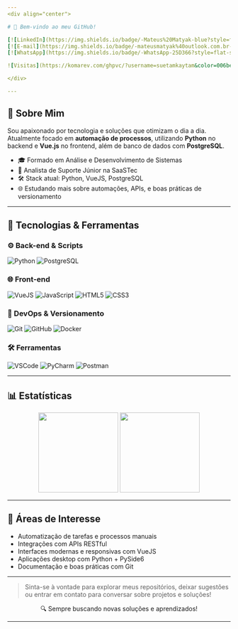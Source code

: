 ```yaml
---
<div align="center">

# 👋 Bem-vindo ao meu GitHub!

[![LinkedIn](https://img.shields.io/badge/-Mateus%20Matyak-blue?style=flat-square&logo=Linkedin&logoColor=white&link=https://www.linkedin.com/in/mateus-matyak/)](https://www.linkedin.com/in/mateus-matyak/)
[![E-mail](https://img.shields.io/badge/-mateusmatyak%40outlook.com.br-006bed?style=flat-square&logo=Microsoft-Outlook&logoColor=white&link=mailto:mateusmatyak@outlook.com.br)](mailto:mateusmatyak@outlook.com.br)
[![WhatsApp](https://img.shields.io/badge/-WhatsApp-25D366?style=flat-square&logo=WhatsApp&logoColor=white&link=https://api.whatsapp.com/send?phone=41984830131)](https://api.whatsapp.com/send?phone=41984830131)

![Visitas](https://komarev.com/ghpvc/?username=suetamkaytam&color=006bed)

</div>

---
```


## 🚀 Sobre Mim

Sou apaixonado por tecnologia e soluções que otimizam o dia a dia. Atualmente focado em **automação de processos**, utilizando **Python** no backend e **Vue.js** no frontend, além de banco de dados com **PostgreSQL**.

- 🎓 Formado em Análise e Desenvolvimento de Sistemas  
- 💼 Analista de Suporte Júnior na SaaSTec  
- 🛠️ Stack atual: Python, VueJS, PostgreSQL  
- 🌐 Estudando mais sobre automações, APIs, e boas práticas de versionamento

---

## 🧰 Tecnologias & Ferramentas

### ⚙️ Back-end & Scripts
![Python](https://img.shields.io/badge/Python-%2314354C?style=for-the-badge&logo=python&logoColor=white)
![PostgreSQL](https://img.shields.io/badge/PostgreSQL-%23336791?style=for-the-badge&logo=postgresql&logoColor=white)

### 🌐 Front-end
![VueJS](https://img.shields.io/badge/Vue.js-%234FC08D?style=for-the-badge&logo=vue.js&logoColor=white)
![JavaScript](https://img.shields.io/badge/JavaScript-%23F7DF1E?style=for-the-badge&logo=javascript&logoColor=black)
![HTML5](https://img.shields.io/badge/HTML5-%23E34F26?style=for-the-badge&logo=html5&logoColor=white)
![CSS3](https://img.shields.io/badge/CSS3-%231572B6?style=for-the-badge&logo=css3&logoColor=white)

### 🔧 DevOps & Versionamento
![Git](https://img.shields.io/badge/Git-%23F05033?style=for-the-badge&logo=git&logoColor=white)
![GitHub](https://img.shields.io/badge/GitHub-%23121011?style=for-the-badge&logo=github&logoColor=white)
![Docker](https://img.shields.io/badge/Docker-%232496ED?style=for-the-badge&logo=docker&logoColor=white)

### 🛠️ Ferramentas
![VSCode](https://img.shields.io/badge/VS%20Code-%23007ACC?style=for-the-badge&logo=visual-studio-code&logoColor=white)
![PyCharm](https://img.shields.io/badge/PyCharm-%23000000?style=for-the-badge&logo=pycharm&logoColor=white)
![Postman](https://img.shields.io/badge/Postman-%23FF6C37?style=for-the-badge&logo=postman&logoColor=white)

---

## 📊 Estatísticas

<div align="center">
  <img height="180em" src="https://github-readme-stats.vercel.app/api?username=suetamkaytam&show_icons=true&theme=github_dark&count_private=true&locale=pt-br" />
  <img height="180em" src="https://github-readme-stats.vercel.app/api/top-langs/?username=suetamkaytam&layout=compact&theme=github_dark&locale=pt-br" />
</div>

---

## 📌 Áreas de Interesse

- Automatização de tarefas e processos manuais  
- Integrações com APIs RESTful  
- Interfaces modernas e responsivas com VueJS  
- Aplicações desktop com Python + PySide6  
- Documentação e boas práticas com Git

---

> Sinta-se à vontade para explorar meus repositórios, deixar sugestões ou entrar em contato para conversar sobre projetos e soluções!

<p align="center">
  🔍 Sempre buscando novas soluções e aprendizados!
</p>

---
